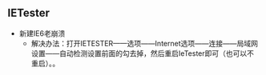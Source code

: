 
## IETester
- 新建IE6老崩溃
	- 解决办法：打开IETESTER——选项——Internet选项——连接——局域网设置——自动检测设置前面的勾去掉，然后重启IeTester即可（也可以不重启）。。
